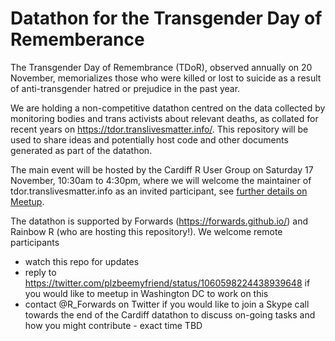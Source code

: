 # Datathon for the Transgender Day of Rememberance

The Transgender Day of Remembrance (TDoR), observed annually on 20 November, memorializes those who were 
killed or lost to suicide as a result of anti-transgender hatred or prejudice in the past year.

We are holding a non-competitive datathon centred on the data collected by monitoring bodies and trans 
activists about relevant deaths, as collated for recent years on https://tdor.translivesmatter.info/. 
This repository will be used to share ideas and potentially host code and other documents generated as 
part of the datathon.

The main event will be hosted by the Cardiff R User Group on Saturday 17 November, 10:30am to 4:30pm, 
where we will welcome the maintainer of tdor.translivesmatter.info as an invited participant, see 
[further details on Meetup](https://www.meetup.com/Cardiff-R-User-Group/events/256116362/). 

The datathon is supported by Forwards (https://forwards.github.io/) and Rainbow R (who are hosting this 
repository!). We welcome remote participants
 - watch this repo for updates
 - reply to https://twitter.com/plzbeemyfriend/status/1060598224438939648 if you would like to meetup in 
 Washington DC to work on this
 - contact @R_Forwards on Twitter if you would like to join a Skype call towards the end of the Cardiff
 datathon to discuss on-going tasks and how you might contribute - exact time TBD



